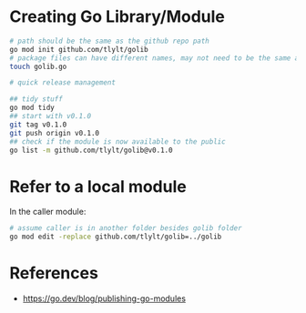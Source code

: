 # Creating Go Library/Module
```bash
# path should be the same as the github repo path
go mod init github.com/tlylt/golib
# package files can have different names, may not need to be the same as the repo name
touch golib.go

# quick release management

## tidy stuff
go mod tidy
## start with v0.1.0
git tag v0.1.0
git push origin v0.1.0
## check if the module is now available to the public
go list -m github.com/tlylt/golib@v0.1.0
```

# Refer to a local module
In the caller module:
```bash
# assume caller is in another folder besides golib folder
go mod edit -replace github.com/tlylt/golib=../golib

```
# References
- https://go.dev/blog/publishing-go-modules